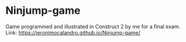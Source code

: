 # Ninjump-game
Game programmed and illustrated in Construct 2 by me for a final exam.
Link: https://jeronimocalandro.github.io/Ninjump-game/
